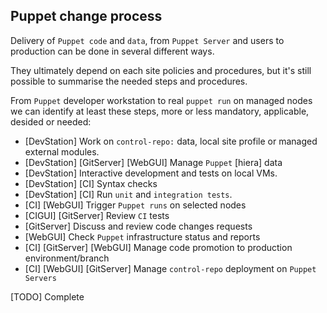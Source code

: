 ## Puppet change process

Delivery of `Puppet code` and `data`, from `Puppet Server` and users to production can be done in several different ways.

They ultimately depend on each site policies and procedures, but it's still possible to summarise the needed steps and procedures.

From `Puppet` developer workstation to real `puppet run` on managed nodes we can identify at least these steps, more or less mandatory, applicable, desided or needed:

  - [DevStation] Work on `control-repo:` data, local site profile or managed external modules.
  - [DevStation] [GitServer] [WebGUI] Manage `Puppet` [hiera] data
  - [DevStation] Interactive development and tests on local VMs.
  - [DevStation] [CI] Syntax checks
  - [DevStation] [CI] Run `unit` and `integration tests`.
  - [CI] [WebGUI] Trigger `Puppet runs` on selected nodes
  - [CIGUI] [GitServer] Review `CI` tests
  - [GitServer] Discuss and review code changes requests
  - [WebGUI] Check `Puppet` infrastructure status and reports
  - [CI] [GitServer] [WebGUI] Manage code promotion to production environment/branch
  - [CI] [WebGUI] [GitServer] Manage `control-repo` deployment on `Puppet Servers`

[TODO] Complete
